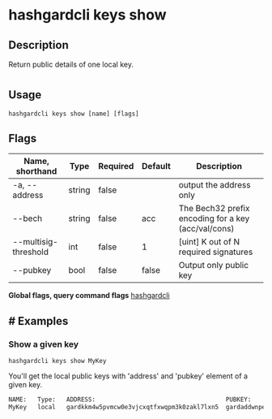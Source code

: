 # hashgardcli keys show

## Description

Return public details of one local key.

#

## Usage

```shell
hashgardcli keys show [name] [flags]
```

## Flags

| Name, shorthand | Type      | Required    |Default  | Description   |
| --------------- | ---------- | ---------- | -------- | -------- |
| -a, --address | string | false|| output the address only             |
| --bech               | string         | false           | acc    | The Bech32 prefix encoding for a key (acc/val/cons)|
| --multisig-threshold | int   | false      | 1   | [uint] K out of N required signatures                          |
| --pubkey     | bool | false | false  | Output only public key|

**Global flags, query command flags** [hashgardcli](../README.md)

## # Examples

### Show a given key

```shell
hashgardcli keys show MyKey
```

You'll get the local public keys with 'address' and 'pubkey' element of a given key.

```txt
NAME:   Type:   ADDRESS:                                    PUBKEY:
MyKey   local   gardkkm4w5pvmcw0e3vjcxqtfxwqpm3k0zakl7lxn5  gardaddwnpepq0gsl90v9dgac3r9hzgz53ul5ml5ynq89ax9x8qs5jgv5z5vyssskww57lw
```
